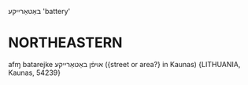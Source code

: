 באַטאַרייקע
'battery'

NORTHEASTERN
==============

afɱ batarejke אויפֿן באַטאַרייקע ({street or area?} in Kaunas) {LITHUANIA, Kaunas, 54239}